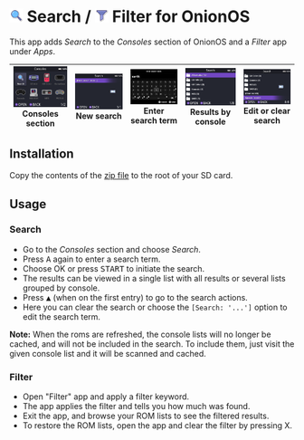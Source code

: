 # <img src="skeleton/App/SearchFilter/res/icon_search.png?raw=true" width="24"> Search / <img src="skeleton/App/SearchFilter/res/icon_filter.png?raw=true" width="24"> Filter for OnionOS

This app adds *Search* to the *Consoles* section of OnionOS and a *Filter* app under *Apps*.

<img src="screenshots/1.png?raw=true" width="160px"><br>Consoles section | <img src="screenshots/2.png?raw=true" width="160px"><br>New search | <img src="screenshots/3.png?raw=true" width="160px"><br>Enter search term | <img src="screenshots/4.png?raw=true" width="160px"><br>Results by console | <img src="screenshots/5.png?raw=true" width="160px"><br>Edit or clear search
:-:|:-:|:-:|:-:|:-:

## Installation
Copy the contents of the [zip file](https://github.com/Aemiii91/miyoomini-SearchFilter/releases) to the root of your SD card.

## Usage

### Search

- Go to the *Consoles* section and choose *Search*.
- Press <kbd>A</kbd> again to enter a search term.
- Choose OK or press <kbd>START</kbd> to initiate the search.
- The results can be viewed in a single list with all results or several lists grouped by console.
- Press <kbd>▲</kbd> (when on the first entry) to go to the search actions.
- Here you can clear the search or choose the `[Search: '...']` option to edit the search term.

**Note:** When the roms are refreshed, the console lists will no longer be cached, and will not be included in the search. To include them, just visit the given console list and it will be scanned and cached.

### Filter

- Open "Filter" app and apply a filter keyword.
- The app applies the filter and tells you how much was found.
- Exit the app, and browse your ROM lists to see the filtered results.
- To restore the ROM lists, open the app and clear the filter by pressing X.


